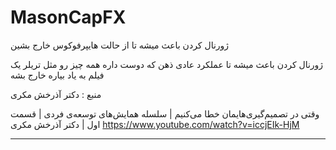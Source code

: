 # MasonCapFX

ژورنال کردن باعث میشه تا از حالت هایپرفوکوس خارج بشین

ژورنال کردن باعث میشه تا عملکرد عادی ذهن که دوست داره همه چیز رو مثل تریلر یک فیلم به یاد بیاره خارج بشه

منبع : دکتر آذرخش مکری

وقتی در تصمیم‌گیری‌هایمان خطا می‌کنیم | سلسله همایش‌های توسعه‌ی فردی | قسمت اول | دکتر آذرخش مکری
https://www.youtube.com/watch?v=iccjEIk-HjM

___